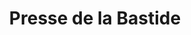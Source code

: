 ---
title: "Presse de la Bastide"
url: /saint-clar/presse-de-la-bastide/
shop: marchand de journaux
---